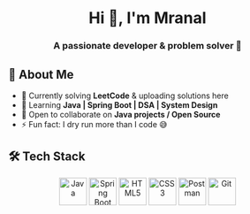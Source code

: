 <!-- Profile README for GitHub -->

<h1 align="center">Hi 👋, I'm Mranal</h1>
<h3 align="center">A passionate developer & problem solver 🚀</h3>



## 🌟 About Me
- 🔭 Currently solving **LeetCode** & uploading solutions here  
- 🌱 Learning **Java | Spring Boot | DSA | System Design**  
- 👯 Open to collaborate on **Java projects / Open Source**  
- ⚡ Fun fact: I dry run more than I code 😅  



## 🛠️ Tech Stack

<p align="center">
  <!-- Core -->
  <img src="https://cdn.jsdelivr.net/gh/devicons/devicon/icons/java/java-original.svg" height="50" width="50" alt="Java"/>
  <img src="https://cdn.jsdelivr.net/gh/devicons/devicon/icons/spring/spring-original.svg" height="50" width="50" alt="Spring Boot"/>
  
  <!-- Web basics -->
  <img src="https://cdn.jsdelivr.net/gh/devicons/devicon/icons/html5/html5-original.svg" height="50" width="50" alt="HTML5"/>
  <img src="https://cdn.jsdelivr.net/gh/devicons/devicon/icons/css3/css3-original.svg" height="50" width="50" alt="CSS3"/>
  
  <!-- Tools -->
  <img src="https://cdn.jsdelivr.net/gh/devicons/devicon/icons/postman/postman-original.svg" height="50" width="50" alt="Postman"/>
  <img src="https://cdn.jsdelivr.net/gh/devicons/devicon/icons/git/git-original.svg" height="50" width="50" alt="Git"/>
</p>
